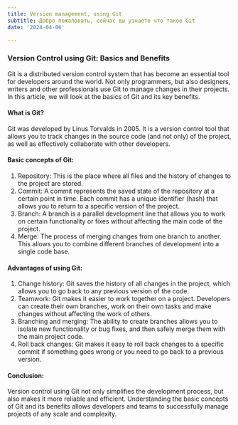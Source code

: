 ```yaml
---
title: Version management, using Git
subtitle: Добро пожаловать, сейчас вы узнаете что такое Git
date: '2024-04-06'

---
```


### Version Control using Git: Basics and Benefits
Git is a distributed version control system that has become an essential tool for developers around the world. Not only programmers, but also designers, writers and other professionals use Git to manage changes in their projects. In this article, we will look at the basics of Git and its key benefits.
#### What is Git?
Git was developed by Linus Torvalds in 2005. It is a version control tool that allows you to track changes in the source code (and not only) of the project, as well as effectively collaborate with other developers.
#### Basic concepts of Git:
1. Repository: This is the place where all files and the history of changes to the project are stored.  
2. Commit: A commit represents the saved state of the repository at a certain point in time. Each commit has a unique identifier (hash) that allows you to return to a specific version of the project.
3. Branch: A branch is a parallel development line that allows you to work on certain functionality or fixes without affecting the main code of the project.
4. Merge: The process of merging changes from one branch to another. This allows you to combine different branches of development into a single code base.
#### Advantages of using Git:
1. Change history: Git saves the history of all changes in the project, which allows you to go back to any previous version of the code.
2. Teamwork: Git makes it easier to work together on a project. Developers can create their own branches, work on their own tasks and make changes without affecting the work of others.
3. Branching and merging: The ability to create branches allows you to isolate new functionality or bug fixes, and then safely merge them with the main project code.
4. Roll back changes: Git makes it easy to roll back changes to a specific commit if something goes wrong or you need to go back to a previous version.
#### Conclusion:
Version control using Git not only simplifies the development process, but also makes it more reliable and efficient. Understanding the basic concepts of Git and its benefits allows developers and teams to successfully manage projects of any scale and complexity.

